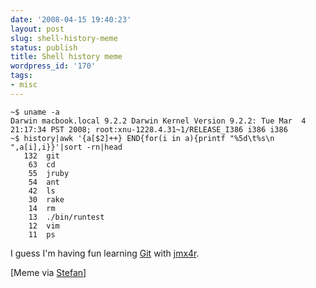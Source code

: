 ```yaml
---
date: '2008-04-15 19:40:23'
layout: post
slug: shell-history-meme
status: publish
title: Shell history meme
wordpress_id: '170'
tags:
- misc
---
```





    
    
    ~$ uname -a
    Darwin macbook.local 9.2.2 Darwin Kernel Version 9.2.2: Tue Mar  4 21:17:34 PST 2008; root:xnu-1228.4.31~1/RELEASE_I386 i386 i386
    ~$ history|awk '{a[$2]++} END{for(i in a){printf "%5d\t%s\n ",a[i],i}}'|sort -rn|head
       132  git
        63  cd
        55  jruby
        54  ant
        42  ls
        30  rake
        14  rm
        13  ./bin/runtest
        12  vim
        11  ps
    



I guess I'm having fun learning [Git][git] with [jmx4r][jmx4r].

[Meme via [Stefan][tilkov]]

[git]: http://git.or.cz/
[jmx4r]: http://code.google.cm/p/jmx4r/
[tilkov]: http://www.innoq.com/blog/st/2008/04/stupid_meme_time_again.html
